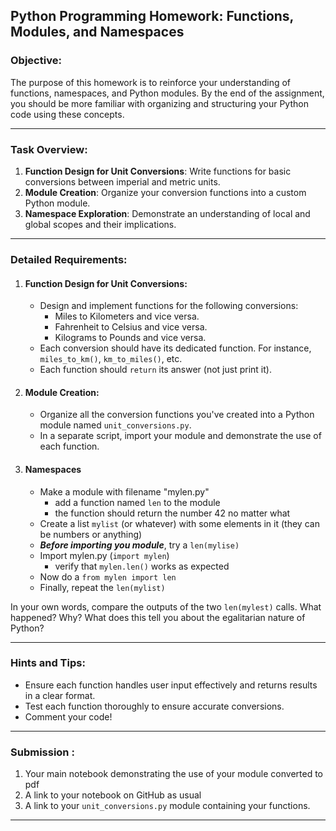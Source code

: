 ## Python Programming Homework: Functions, Modules, and Namespaces

### Objective:
The purpose of this homework is to reinforce your understanding of functions, namespaces, and Python modules. By the end of the assignment, you should be more familiar with organizing and structuring your Python code using these concepts.

---

### Task Overview:

1. **Function Design for Unit Conversions**: Write functions for basic conversions between imperial and metric units.
2. **Module Creation**: Organize your conversion functions into a custom Python module.
3. **Namespace Exploration**: Demonstrate an understanding of local and global scopes and their implications.

---

### Detailed Requirements:

1. #### Function Design for Unit Conversions:
    - Design and implement functions for the following conversions:
        - Miles to Kilometers and vice versa.
        - Fahrenheit to Celsius and vice versa.
        - Kilograms to Pounds and vice versa.
    - Each conversion should have its dedicated function. For instance, `miles_to_km()`, `km_to_miles()`, etc.
    - Each function should `return` its answer (not just print it).

2. #### Module Creation:
    - Organize all the conversion functions you've created into a Python module named `unit_conversions.py`.
    - In a separate script, import your module and demonstrate the use of each function.

3. #### Namespaces
   - Make a module with filename "mylen.py"
       * add a function named `len` to the module
       * the function should return the number 42 no matter what
   - Create a list `mylist` (or whatever) with some elements in it (they can be numbers or anything)
   - ***Before importing you module***, try a `len(mylise)`
   - Import mylen.py (`import mylen`)
       * verify that `mylen.len()` works as expected
   - Now do a `from mylen import len`
   - Finally, repeat the `len(mylist)`

In your own words, compare the outputs of the two `len(mylest)` calls. What happened? Why? What does this tell you about the egalitarian nature of Python?

---

### Hints and Tips:

- Ensure each function handles user input effectively and returns results in a clear format.
- Test each function thoroughly to ensure accurate conversions.
- Comment your code!

---

###  Submission :

1. Your main notebook demonstrating the use of your module converted to pdf
2. A link to your notebook on GitHub as usual
3. A link to your `unit_conversions.py` module containing your functions.

---